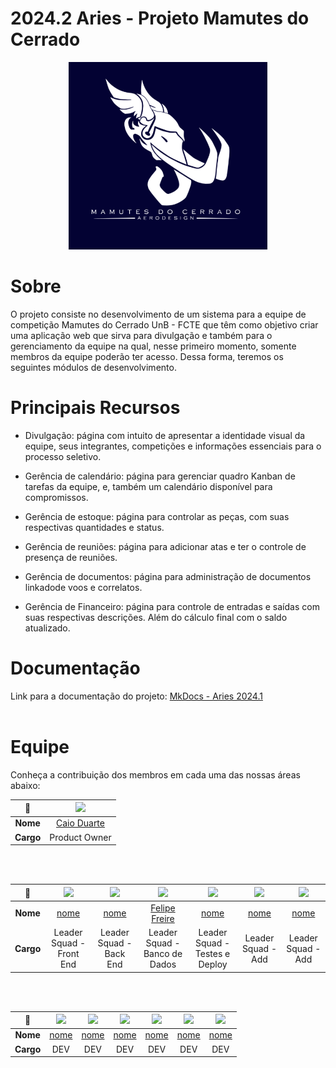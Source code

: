 # 2024.2 Aries - Projeto Mamutes do Cerrado

<p align="center">
  <img src="./view/img/logoMamutes.PNG" height='300px' style={{ display: 'block', margin: 'auto', marginTop: '100px' }} />
</p>

# Sobre

O projeto consiste no desenvolvimento de um sistema para a equipe de competição Mamutes do Cerrado UnB - FCTE que têm como objetivo criar uma aplicação web que sirva para divulgação e também para o gerenciamento da equipe na qual, nesse primeiro momento, somente membros da equipe poderão ter acesso. Dessa forma, teremos os seguintes módulos de desenvolvimento.

# Principais Recursos 

- Divulgação: página com intuito de apresentar a identidade visual da equipe, seus integrantes, competições e informações essenciais para o processo seletivo.

- Gerência de calendário: página para gerenciar quadro Kanban de tarefas da equipe, e, também um calendário disponível para compromissos.

- Gerência de estoque: página para controlar as peças, com suas respectivas quantidades e status.

- Gerência de reuniões: página para adicionar atas e ter o controle de presença de reuniões.

- Gerência de documentos: página para administração de documentos linkadode voos e correlatos.

- Gerência de Financeiro: página para controle de entradas e saídas com suas respectivas descrições. Além do cálculo final com o saldo atualizado.
  
# Documentação

Link para a documentação do projeto: [MkDocs - Aries 2024.1](https://fga0138-mds-ajax.github.io/2024.2-Aries/) <br><br>

<!--

- Montar os tópicos com a equipe de deploy e testes 

# Instruções para iniciar o site localmente (em ambientes X)

### Dependências

- Node.js v20.13.1
- NPM (Node Package Manager)
- PostgreSQL
- Ruby
- Rails
- Docker

-->

# Equipe

Conheça a contribuição dos membros em cada uma das nossas áreas abaixo:


| **📸**    | [<img src="https://avatars.githubusercontent.com/u/134105981?v=4" width=100>]() |
|:---------:|:------------------------------------------------------------------------------: |
| **Nome**  | [Caio Duarte](https://github.com/caioduart3)                                    |  
| **Cargo** | Product Owner                                                                   |

<br></br>


| **📸**    | [<img src="https://avatars.githubusercontent.com/" width=100>]() | [<img src="https://avatars.githubusercontent.com/u/" width=100>]() | [<img src="https://avatars.githubusercontent.com/u/62055315?v=4" width=100>]() | [<img src="https://avatars.githubusercontent.com/" width=100>]() | [<img src="https://avatars.githubusercontent.com/" width=100>]() | [<img src="https://avatars.githubusercontent.com/" width=100>]() |
|:---------:|:------------------------------------------------------------------------------:|:-------------------------------------------------------------------------------:|:------------------------------------------------------------------------------:|:-----------------------------------------------------------------------------------:|:------------------------------------------------------------------------------:|:-------------------------------------------------------------------------------:|
| **Nome**  | [nome](https://github.com/) | [nome](https://github.com/)  | [Felipe Freire](https://github.com/FelipeFreire-gf)                           | [nome](https://github.com/)                            | [nome](https://github.com/)                        | [nome](https://github.com/5)                              |
| **Cargo** | Leader Squad - Front End                           | Leader Squad - Back End                                                              | Leader Squad - Banco de Dados                                                             | Leader Squad - Testes e Deploy                                                                       | Leader Squad - Add                                                            | Leader Squad - Add                                                           |

<br></br>

| **📸**    | [<img src="https://avatars.githubusercontent.com/" width=100>]() | [<img src="https://avatars.githubusercontent.com/" width=100>]() | [<img src="https://avatars.githubusercontent.com/" width=100>]() | [<img src="https://avatars.githubusercontent.com/" width=100>]() | [<img src="https://avatars.githubusercontent.com/" width=100>]() | [<img src="https://avatars.githubusercontent.com/" width=100>]() |
|:---------:|:------------------------------------------------------------------------------:|:-------------------------------------------------------------------------------:|:------------------------------------------------------------------------------:|:-----------------------------------------------------------------------------------:|:------------------------------------------------------------------------------:|:-------------------------------------------------------------------------------:|
| **Nome**  | [nome](https://github.com/) | [nome](https://github.com/)  | [nome](https://github.com/)                           | [nome](https://github.com/)                            | [nome](https://github.com/)                        | [nome](https://github.com/)                              |
| **Cargo** | DEV                                                    | DEV                                                              | DEV                                                             | DEV                                                                       | DEV                                                            | DEV                                                              |
